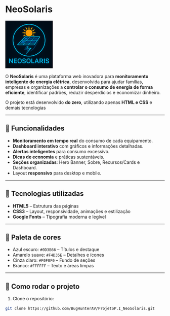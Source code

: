 # NeoSolaris

<img src="src/images/logo.png" alt="Logo do NeoSolaris" width="150">

O **NeoSolaris** é uma plataforma web inovadora para **monitoramento inteligente de energia elétrica**, desenvolvida para ajudar famílias, empresas e organizações a **controlar o consumo de energia de forma eficiente**, identificar padrões, reduzir desperdícios e economizar dinheiro.  

O projeto está desenvolvido **do zero**, utilizando apenas **HTML e CSS** e demais tecnologias

---

## 🔹 Funcionalidades

- **Monitoramento em tempo real** do consumo de cada equipamento.  
- **Dashboard interativo** com gráficos e informações detalhadas.  
- **Alertas inteligentes** para consumo excessivo.  
- **Dicas de economia** e práticas sustentáveis.  
- **Seções organizadas**: Hero Banner, Sobre, Recursos/Cards e Dashboard.  
- Layout **responsivo** para desktop e mobile.  


---

## 🔹 Tecnologias utilizadas

- **HTML5** – Estrutura das páginas  
- **CSS3** – Layout, responsividade, animações e estilização  
- **Google Fonts** – Tipografia moderna e legível  

---

## 🔹 Paleta de cores

- Azul escuro: `#0D3B66` – Títulos e destaque  
- Amarelo suave: `#F4D35E` – Detalhes e ícones  
- Cinza claro: `#F0F0F0` – Fundo de seções  
- Branco: `#FFFFFF` – Texto e áreas limpas  

---

## 🔹 Como rodar o projeto

1. Clone o repositório:
```bash
git clone https://github.com/BugHunterAV/ProjetoP.I_NeoSolaris.git
